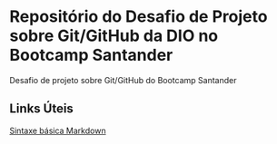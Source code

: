 # Repositório do Desafio de Projeto sobre Git/GitHub da DIO no Bootcamp Santander
Desafio de projeto sobre Git/GitHub do Bootcamp Santander

## Links Úteis
[Sintaxe básica Markdown](https://www.markdownguide.org/basic-syntax)
